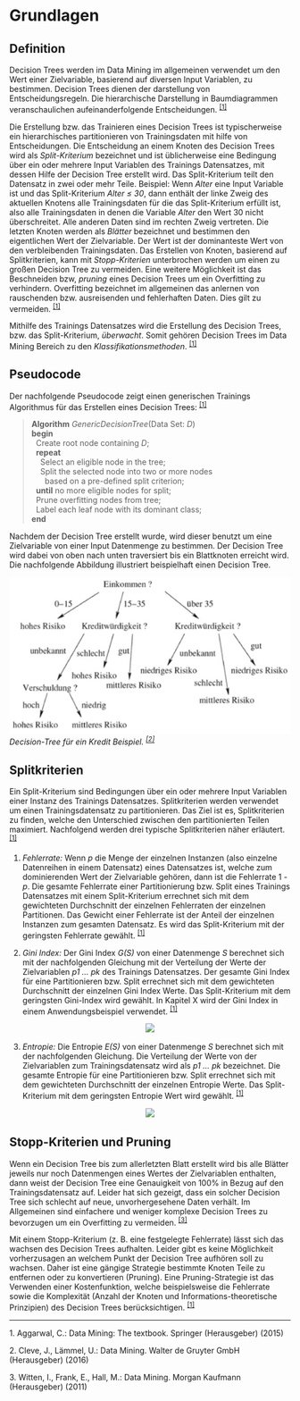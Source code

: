 # Grundlagen
## Definition
Decision Trees werden im Data Mining im allgemeinen verwendet um den Wert einer Zielvariable, basierend auf diversen Input Variablen, zu bestimmen. Decision Trees dienen der darstellung von Entscheidungsregeln. Die hierarchische Darstellung in Baumdiagrammen veranschaulichen aufeinanderfolgende Entscheidungen. <sup id="fn1_1">[[1]](#fn1)

Die Erstellung bzw. das Trainieren eines Decision Trees ist typischerweise ein hierarchisches partitionieren von Trainingsdaten mit hilfe von Entscheidungen. Die Entscheidung an einem Knoten des Decision Trees wird als _Split-Kriterium_ bezeichnet und ist üblicherweise eine Bedingung über ein oder mehrere Input Variablen des Trainings Datensatzes, mit dessen Hilfe der Decision Tree erstellt wird. Das Split-Kriterium teilt den Datensatz in zwei oder mehr Teile. Beispiel: Wenn _Alter_ eine Input Variable ist und das Split-Kriterium _Alter &le; 30_, dann enthält der linke Zweig des aktuellen Knotens alle Trainingsdaten für die das Split-Kriterium erfüllt ist, also alle Trainingsdaten in denen die Variable _Alter_ den Wert 30 nicht überschreitet. Alle anderen Daten sind im rechten Zweig vertreten. Die letzten Knoten werden als _Blätter_ bezeichnet und bestimmen den eigentlichen Wert der Zielvariable. Der Wert ist der dominanteste Wert von den verbleibenden Trainingsdaten. 
Das Erstellen von Knoten, basierend auf Splitkriterien, kann mit _Stopp-Kriterien_ unterbrochen werden um einen zu großen Decision Tree zu vermeiden. Eine weitere Möglichkeit ist das Beschneiden bzw, _pruning_ eines Decision Trees um ein Overfitting zu verhindern. Overfitting bezeichnet im allgemeinen das anlernen von rauschenden bzw. ausreisenden und fehlerhaften Daten. Dies gilt zu vermeiden. <sup id="fn1_2">[[1]](#fn1)

Mithilfe des Trainings Datensatzes wird die Erstellung des Decision Trees, bzw. das Split-Kriterium, _überwacht_. Somit gehören Decision Trees im Data Mining Bereich zu den _Klassifikationsmethoden_. <sup id="fn1_3">[[1]](#fn1)


## Pseudocode
Der nachfolgende Pseudocode zeigt einen generischen Trainings Algorithmus für das Erstellen eines Decision Trees: <sup id="fn1_4">[[1]](#fn1)

> **Algorithm** _GenericDecisionTree_(Data Set: _D_)  
**begin**  
&nbsp;&nbsp;Create root node containing _D_;  
&nbsp;&nbsp;**repeat**  
&nbsp;&nbsp;&nbsp;&nbsp;Select an eligible node in the tree;  
&nbsp;&nbsp;&nbsp;&nbsp;Split the selected node into two or more nodes  
&nbsp;&nbsp;&nbsp;&nbsp;&nbsp;&nbsp;based on a pre-defined split criterion;  
&nbsp;&nbsp;**until** no more eligible nodes for split;  
&nbsp;&nbsp;Prune overfitting nodes from tree;  
&nbsp;&nbsp;Label each leaf node with its dominant class;  
**end**

Nachdem der Decision Tree erstellt wurde, wird dieser benutzt um eine Zielvariable von einer Input Datenmenge zu bestimmen. Der Decision Tree wird dabei von oben nach unten traversiert bis ein Blattknoten erreicht wird. Die nachfolgende Abbildung illustriert beispielhaft einen Decision Tree.

![](/assets/decision_tree.PNG)  
*Decision-Tree für ein Kredit Beispiel. <sup id="fn2_1">[[2]](#fn2)*


## Splitkriterien
Ein Split-Kriterium sind Bedingungen über ein oder mehrere Input Variablen einer Instanz des Trainings Datensatzes. Splitkriterien werden verwendet um einen Trainingsdatensatz zu partitionieren. Das Ziel ist es, Splitkriterien zu finden, welche den Unterschied zwischen den partitionierten Teilen maximiert. Nachfolgend werden drei typische Splitkriterien näher erläutert. <sup id="fn1_6">[[1]](#fn1)

1. _Fehlerrate:_ Wenn _p_ die Menge der einzelnen Instanzen (also einzelne Datenreihen in einem Datensatz) eines Datensatzes ist, welche zum dominierenden Wert der Zielvariable gehören, dann ist die Fehlerrate 1 - _p_. Die gesamte Fehlerrate einer Partitionierung bzw. Split eines Trainings Datensatzes mit einem Split-Kriterium errechnet sich mit dem gewichteten Durchschnitt der einzelnen Fehlerraten der einzelnen Partitionen. Das Gewicht einer Fehlerrate ist der Anteil der einzelnen Instanzen zum gesamten Datensatz. Es wird das Split-Kriterium mit der geringsten Fehlerrate gewählt. <sup id="fn1_7">[[1]](#fn1)


2. _Gini Index:_ Der Gini Index _G(S)_ von einer Datenmenge _S_ berechnet sich mit der nachfolgenden Gleichung mit der Verteilung der Werte der Zielvariablen _p1 ... pk_ des  Trainings Datensatzes. Der gesamte Gini Index für eine Partitionieren bzw. Split errechnet sich mit dem gewichteten Durchschnitt der einzelnen Gini Index Werte. Das Split-Kriterium mit dem geringsten Gini-Index wird gewählt. In Kapitel X wird der Gini Index in einem Anwendungsbeispiel verwendet. <sup id="fn1_8">[[1]](#fn1)

<div style="text-align:center"><img src ="https://www.zahlen-kern.de/editor/equations/e1u6.png" /></div>


3. _Entropie:_ Die Entropie _E(S)_ von einer Datenmenge _S_ berechnet sich mit der nachfolgenden Gleichung. Die Verteilung der Werte von der Zielvariablen zum Trainingsdatensatz wird als _p1 ... pk_ bezeichnet. Die gesamte Entropie für eine Partitionieren bzw. Split errechnet sich mit dem gewichteten Durchschnitt der einzelnen Entropie Werte. Das Split-Kriterium mit dem geringsten Entropie Wert wird gewählt. <sup id="fn1_9">[[1]](#fn1)

<div style="text-align:center"><img src ="https://www.zahlen-kern.de/editor/equations/e1uq.png" /></div>


## Stopp-Kriterien und Pruning
Wenn ein Decision Tree bis zum allerletzten Blatt erstellt wird bis alle Blätter jeweils nur noch Datenmengen eines Wertes der Zielvariablen enthalten, dann weist der Decision Tree eine Genauigkeit von 100% in Bezug auf den Trainingsdatensatz auf. Leider hat sich gezeigt, dass ein solcher Decision Tree sich schlecht auf neue, unvorhergesehene Daten verhält. Im Allgemeinen sind einfachere und weniger komplexe Decision Trees zu bevorzugen um ein Overfitting zu vermeiden. <sup id="fn3_1">[[3]](#fn3)

Mit einem Stopp-Kriterium (z. B. eine festgelegte Fehlerrate) lässt sich das wachsen des Decision Trees aufhalten. Leider gibt es keine Möglichkeit vorherzusagen an welchem Punkt der Decision Tree aufhören soll zu wachsen. Daher ist eine gängige Strategie bestimmte Knoten Teile zu entfernen oder zu konvertieren (Pruning). Eine Pruning-Strategie ist das Verwenden einer Kostenfunktion, welche beispielsweise die Fehlerrate sowie die Komplexität (Anzahl der Knoten und Informations-theoretische Prinzipien) des Decision Trees berücksichtigen. <sup id="fn1_11">[[1]](#fn1)

___

<b id="fn1"></b>1. Aggarwal, C.: Data Mining: The textbook. Springer (Herausgeber) (2015)

<b id="fn2"></b>2. Cleve, J., Lämmel, U.: Data Mining. Walter de Gruyter GmbH (Herausgeber) (2016) 

<b id="fn3"></b>3. Witten, I., Frank, E., Hall, M.: Data Mining. Morgan Kaufmann (Herausgeber) (2011) 




